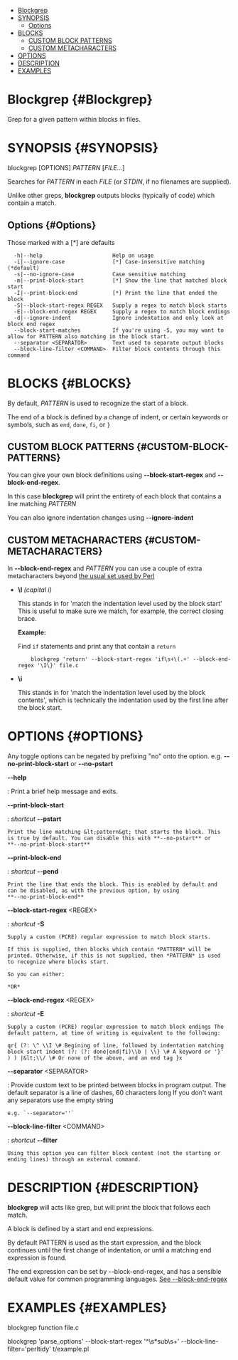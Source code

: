 -   [Blockgrep](#Blockgrep)
-   [SYNOPSIS](#SYNOPSIS)
    -   [Options](#Options)
-   [BLOCKS](#BLOCKS)
    -   [CUSTOM BLOCK PATTERNS](#CUSTOM-BLOCK-PATTERNS)
    -   [CUSTOM METACHARACTERS](#CUSTOM-METACHARACTERS)
-   [OPTIONS](#OPTIONS)
-   [DESCRIPTION](#DESCRIPTION)
-   [EXAMPLES](#EXAMPLES)

Blockgrep {#Blockgrep}
=========

Grep for a given pattern within blocks in files.

SYNOPSIS {#SYNOPSIS}
========

blockgrep \[OPTIONS\] *PATTERN* \[*FILE*...\]

Searches for *PATTERN* in each *FILE* (or *STDIN*, if no filenames are
supplied).

Unlike other greps, **blockgrep** outputs blocks (typically of code)
which contain a match.

Options {#Options}
-------

Those marked with a \[\*\] are defaults

      -h|--help                      Help on usage
      -i|--ignore-case               [*] Case-insensitive matching (*default)
      -s|--no-ignore-case            Case sensitive matching
      -m|--print-block-start         [*] Show the line that matched block start
      -I|--print-block-end           [*] Print the line that ended the block
      -S|--block-start-regex REGEX   Supply a regex to match block starts
      -E|--block-end-regex REGEX     Supply a regex to match block endings
      -d|--ignore-indent             Ignore indentation and only look at block end regex
      --block-start-matches          If you're using -S, you may want to allow for PATTERN also matching in the block start.
      --separator <SEPARATOR>        Text used to separate output blocks
      --block-line-filter <COMMAND>  Filter block contents through this command

BLOCKS {#BLOCKS}
======

By default, *PATTERN* is used to recognize the start of a block.

The end of a block is defined by a change of indent, or certain keywords
or symbols, such as `end`, `done`, `fi`, or `}`

CUSTOM BLOCK PATTERNS {#CUSTOM-BLOCK-PATTERNS}
---------------------

You can give your own block definitions using **--block-start-regex**
and **--block-end-regex**.

In this case **blockgrep** will print the entirety of each block that
contains a line matching *PATTERN*

You can also ignore indentation changes using **--ignore-indent**

CUSTOM METACHARACTERS {#CUSTOM-METACHARACTERS}
---------------------

In **--block-end-regex** and *PATTERN* you can use a couple of extra
metacharacters beyond [the usual set used by
Perl](https://perldoc.perl.org/perlre.html)

-   **\\I** *(capital i)*

    This stands in for 'match the indentation level used by the block
    start' This is useful to make sure we match, for example, the
    correct closing brace.

    **Example:**

    Find `if` statements and print any that contain a `return`

            blockgrep 'return' --block-start-regex 'if\s+\(.+' --block-end-regex '\I\}' file.c

-   **\\i**

    This stands in for 'match the indentation level used by the block
    contents', which is technically the indentation used by the first
    line after the block start.

OPTIONS {#OPTIONS}
=======

Any toggle options can be negated by prefixing "no" onto the option.
e.g. **--no-print-block-start** or **--no-pstart**

**--help**

:   Print a brief help message and exits.

**--print-block-start**

:   *shortcut* **--pstart**

    Print the line matching &lt;pattern&gt; that starts the block. This
    is true by default. You can disable this with **--no-pstart** or
    **--no-print-block-start**

**--print-block-end**

:   *shortcut* **--pend**

    Print the line that ends the block. This is enabled by default and
    can be disabled, as with the previous option, by using
    **--no-print-block-end**

**--block-start-regex** &lt;REGEX&gt;

:   *shortcut* **-S**

    Supply a custom (PCRE) regular expression to match block starts.

    If this is supplied, then blocks which contain *PATTERN* will be
    printed. Otherwise, if this is not supplied, then *PATTERN* is used
    to recognize where blocks start.

    So you can either:

    *OR*

**--block-end-regex** &lt;REGEX&gt;

:   *shortcut* **-E**

    Supply a custom (PCRE) regular expression to match block endings The
    default pattern, at time of writing is equivalent to the following:

    qr{ (?: \^ \\I \# Begining of line, followed by indentation matching
    block start indent (?: (?: done|end|fi)\\b | \\} \# A keyword or '}'
    ) ) |&lt;\\/ \# Or none of the above, and an end tag }x

**--separator** &lt;SEPARATOR&gt;

:   Provide custom text to be printed between blocks in program output.
    The default separator is a line of dashes, 60 characters long If you
    don't want any separators use the empty string

    e.g. `--separator=''`

**--block-line-filter** &lt;COMMAND&gt;

:   *shortcut* **--filter**

    Using this option you can filter block content (not the starting or
    ending lines) through an external command.

DESCRIPTION {#DESCRIPTION}
===========

**blockgrep** will acts like grep, but will print the block that follows
each match.

A block is defined by a start and end expressions.

By default PATTERN is used as the start expression, and the block
continues until the first change of indentation, or until a matching end
expression is found.

The end expression can be set by --block-end-regex, and has a sensible
default value for common programming languages. [See
--block-end-regex](#block-end-regex)

EXAMPLES {#EXAMPLES}
========

blockgrep function file.c

blockgrep 'parse\_options' --block-start-regex '\^\\s\*sub\\s+'
--block-line-filter='perltidy' t/example.pl
